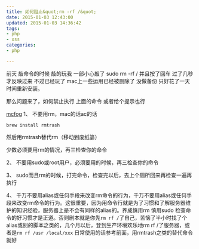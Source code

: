 ```yaml
---
title: 如何阻止&quot;rm -rf /&quot;
date: 2015-01-03 12:43:00
updated: 2015-01-03 14:36:42
tags: 
- php
- xss
categories: 
- php

---
```

前天 敲命令的时候 敲的玩我 一部小心敲了 sudo rm -rf / 并且按了回车 过了几秒才反映过来 不过已经玩了 mac上一些运用已经被删除了 没做备份 只好花了一天时间重新安装。

那么问题来了，如何禁止执行 上面的命令 或者给个提示也行

[mcfog](http://segmentfault.com/u/mcfog)
1、 不要用rm，mac的话ac的话

    brew install rmtrash

然后用rmtrash替代rm（移动到废纸篓）

少数必须要用rm的情况，再三检查你的命令

2、 不要用sudo或root用户，必须要用的时候，再三检查你的命令

3、 sudo而且rm的时候，打完命令，检查完以后，去上个厕所回来再检查一遍再执行

4、 千万不要用alias或任何手段来改变rm命令的行为，千万不要用alias或任何手段来改变rm命令的行为。这很重要，因为用命令行就是为了习惯和了解服务器维护的知识经验，服务器上是不会有同样的alias的。养成慎用rm 慎用sudo 检查命令的好习惯才是正道。否则剧本就是你先`rm rf /`了自己，苦恼了半小时找了个alias或别的脚本之类的，几个月以后，登到生产环境欢乐地rm rf /了服务器，或者是`rm rf /usr /local/xxx`
日常使用的话参考前面，用rmtrash之类的替代命令就好
